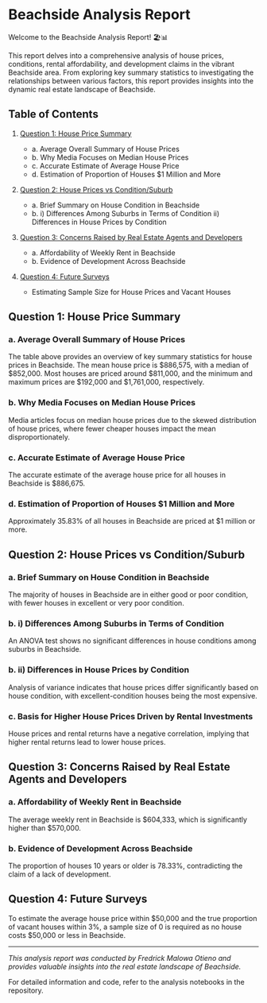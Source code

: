 # Beachside Analysis Report

Welcome to the Beachside Analysis Report! 🏖️📊

This report delves into a comprehensive analysis of house prices, conditions, rental affordability, and development claims in the vibrant Beachside area. From exploring key summary statistics to investigating the relationships between various factors, this report provides insights into the dynamic real estate landscape of Beachside.

## Table of Contents

1. [Question 1: House Price Summary](#question-1)
    - a. Average Overall Summary of House Prices
    - b. Why Media Focuses on Median House Prices
    - c. Accurate Estimate of Average House Price
    - d. Estimation of Proportion of Houses $1 Million and More

2. [Question 2: House Prices vs Condition/Suburb](#question-2)
    - a. Brief Summary on House Condition in Beachside
    - b. i) Differences Among Suburbs in Terms of Condition
         ii) Differences in House Prices by Condition

3. [Question 3: Concerns Raised by Real Estate Agents and Developers](#question-3)
    - a. Affordability of Weekly Rent in Beachside
    - b. Evidence of Development Across Beachside

4. [Question 4: Future Surveys](#question-4)
    - Estimating Sample Size for House Prices and Vacant Houses

## Question 1: House Price Summary

### a. Average Overall Summary of House Prices

The table above provides an overview of key summary statistics for house prices in Beachside. The mean house price is $886,575, with a median of $852,000. Most houses are priced around $811,000, and the minimum and maximum prices are $192,000 and $1,761,000, respectively.

### b. Why Media Focuses on Median House Prices

Media articles focus on median house prices due to the skewed distribution of house prices, where fewer cheaper houses impact the mean disproportionately.

### c. Accurate Estimate of Average House Price

The accurate estimate of the average house price for all houses in Beachside is $886,675.

### d. Estimation of Proportion of Houses $1 Million and More

Approximately 35.83% of all houses in Beachside are priced at $1 million or more.

## Question 2: House Prices vs Condition/Suburb

### a. Brief Summary on House Condition in Beachside

The majority of houses in Beachside are in either good or poor condition, with fewer houses in excellent or very poor condition.

### b. i) Differences Among Suburbs in Terms of Condition

An ANOVA test shows no significant differences in house conditions among suburbs in Beachside.

### b. ii) Differences in House Prices by Condition

Analysis of variance indicates that house prices differ significantly based on house condition, with excellent-condition houses being the most expensive.

### c. Basis for Higher House Prices Driven by Rental Investments

House prices and rental returns have a negative correlation, implying that higher rental returns lead to lower house prices.

## Question 3: Concerns Raised by Real Estate Agents and Developers

### a. Affordability of Weekly Rent in Beachside

The average weekly rent in Beachside is $604,333, which is significantly higher than $570,000.

### b. Evidence of Development Across Beachside

The proportion of houses 10 years or older is 78.33%, contradicting the claim of a lack of development.

## Question 4: Future Surveys

To estimate the average house price within $50,000 and the true proportion of vacant houses within 3%, a sample size of 0 is required as no house costs $50,000 or less in Beachside.

---

_This analysis report was conducted by Fredrick Malowa Otieno  and provides valuable insights into the real estate landscape of Beachside._

For detailed information and code, refer to the analysis notebooks in the repository.

